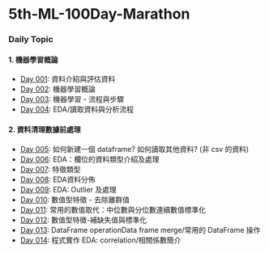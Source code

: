 # 5th-ML-100Day-Marathon

### Daily Topic
#### 1. 機器學習概論
- [Day 001](https://github.com/ftn8205/5th-ML-100Day-Marathon/blob/master/homeworks/D001): 資料介紹與評估資料
- [Day 002](https://github.com/ftn8205/5th-ML-100Day-Marathon/tree/master/homeworks/D002): 機器學習概論
- [Day 003](https://github.com/ftn8205/5th-ML-100Day-Marathon/tree/master/homeworks/D003): 機器學習 - 流程與步驟
- [Day 004](https://github.com/ftn8205/5th-ML-100Day-Marathon/tree/master/homeworks/D004): EDA/讀取資料與分析流程
#### 2. 資料清理數據前處理
- [Day 005](https://github.com/ftn8205/5th-ML-100Day-Marathon/tree/master/homeworks/D005): 如何新建一個 dataframe? 如何讀取其他資料? (非 csv 的資料)
- [Day 006](https://github.com/ftn8205/5th-ML-100Day-Marathon/tree/master/homeworks/D006): EDA：欄位的資料類型介紹及處理
- [Day 007](https://github.com/ftn8205/5th-ML-100Day-Marathon/tree/master/homeworks/D007): 特徵類型
- [Day 008](https://github.com/ftn8205/5th-ML-100Day-Marathon/tree/master/homeworks/D008): EDA資料分佈
- [Day 009](https://github.com/ftn8205/5th-ML-100Day-Marathon/tree/master/homeworks/D009): EDA: Outlier 及處理
- [Day 010](https://github.com/ftn8205/5th-ML-100Day-Marathon/tree/master/homeworks/D010): 數值型特徵 - 去除離群值
- [Day 011](https://github.com/ftn8205/5th-ML-100Day-Marathon/tree/master/homeworks/D011): 常用的數值取代：中位數與分位數連續數值標準化
- [Day 012](https://github.com/ftn8205/5th-ML-100Day-Marathon/tree/master/homeworks/D012): 數值型特徵-補缺失值與標準化
- [Day 013](https://github.com/ftn8205/5th-ML-100Day-Marathon/tree/master/homeworks/D013): DataFrame operationData frame merge/常用的 DataFrame 操作
- [Day 014](https://github.com/ftn8205/5th-ML-100Day-Marathon/tree/master/homeworks/D014): 程式實作 EDA: correlation/相關係數簡介
